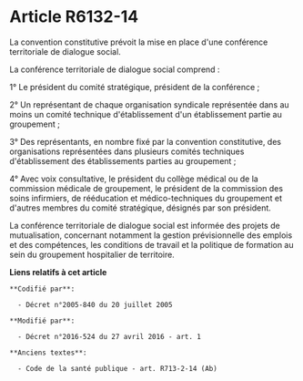 # Article R6132-14

La convention constitutive prévoit la mise en place d'une conférence territoriale de dialogue social. 

La conférence territoriale de dialogue social comprend : 

1° Le président du comité stratégique, président de la conférence ; 

2° Un représentant de chaque organisation syndicale représentée dans au moins un comité technique d'établissement d'un
établissement partie au groupement ; 

3° Des représentants, en nombre fixé par la convention constitutive, des organisations représentées dans plusieurs comités
techniques d'établissement des établissements parties au groupement ; 

4° Avec voix consultative, le président du collège médical ou de la commission médicale de groupement, le président de la
commission des soins infirmiers, de rééducation et médico-techniques du groupement et d'autres membres du comité stratégique,
désignés par son président. 

La conférence territoriale de dialogue social est informée des projets de mutualisation, concernant notamment la gestion
prévisionnelle des emplois et des compétences, les conditions de travail et la politique de formation au sein du groupement
hospitalier de territoire.

**Liens relatifs à cet article**

	**Codifié par**:

	  - Décret n°2005-840 du 20 juillet 2005

	**Modifié par**:

	  - Décret n°2016-524 du 27 avril 2016 - art. 1

	**Anciens textes**:

	  - Code de la santé publique - art. R713-2-14 (Ab)

